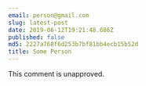 ```yaml
---
email: person@gmail.com
slug: latest-post
date: 2019-06-12T19:21:48.686Z
published: false
md5: 2227a768f6d253b7bf81bb4ecb15b52d
title: Some Person
---
```


This comment is unapproved.